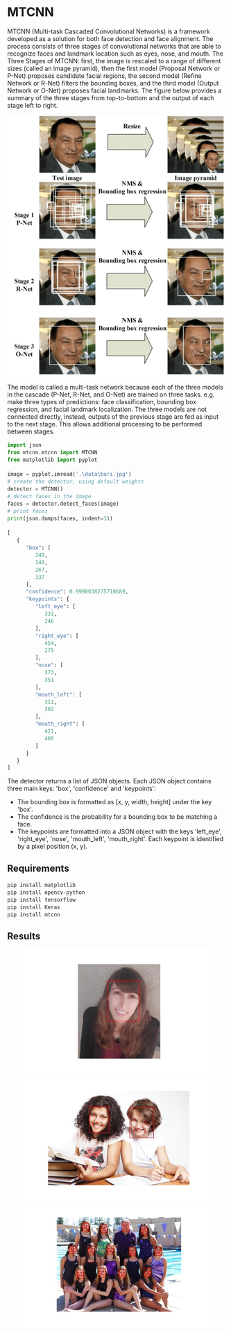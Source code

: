 # MTCNN
MTCNN (Multi-task Cascaded Convolutional Networks) is a framework developed as a solution for both face detection and face alignment. The process consists of three stages of convolutional networks that are able to recognize faces and landmark location such as eyes, nose, and mouth. The Three Stages of MTCNN: first, the image is rescaled to a range of different sizes (called an image pyramid), then the first model (Proposal Network or P-Net) proposes candidate facial regions, the second model (Refine Network or R-Net) filters the bounding boxes, and the third model (Output Network or O-Net) proposes facial landmarks. The figure below provides a summary of the three stages from top-to-bottom and the output of each stage left to right. 

<p align="center">
  <img src="MTCNN.jpg" width="500" height="600">
</p>

The model is called a multi-task network because each of the three models in the cascade (P-Net, R-Net, and O-Net) are trained on three tasks. e.g. make three types of predictions: face classification, bounding box regression, and facial landmark localization. The three models are not connected directly, instead, outputs of the previous stage are fed as input to the next stage. This allows additional processing to be performed between stages.

```python
import json
from mtcnn.mtcnn import MTCNN
from matplotlib import pyplot

image = pyplot.imread('.\data\bari.jpg')
# create the detector, using default weights
detector = MTCNN()
# detect faces in the image
faces = detector.detect_faces(image)
# print faces
print(json.dumps(faces, indent=3))

[
   {
      "box": [
         249,
         140,
         267,
         337
      ],
      "confidence": 0.9990038275718689,
      "keypoints": {
         "left_eye": [
            331,
            246
         ],
         "right_eye": [
            454,
            275
         ],
         "nose": [
            373,
            351
         ],
         "mouth_left": [
            311,
            382
         ],
         "mouth_right": [
            421,
            405
         ]
      }
   }
]
```
The detector returns a list of JSON objects. Each JSON object contains three main keys: 'box', 'confidence' and 'keypoints':
- The bounding box is formatted as [x, y, width, height] under the key 'box'.
- The confidence is the probability for a bounding box to be matching a face.
- The keypoints are formatted into a JSON object with the keys 'left_eye', 'right_eye', 'nose', 'mouth_left', 'mouth_right'. Each keypoint is identified by a pixel position (x, y).

## Requirements
~~~bash
pip install matplotlib
pip install opencv-python
pip install tensorflow
pip install Keras
pip install mtcnn
~~~

## Results
<p align="center">
  <img src="bari faces.jpg">
  <img src="test1 faces.jpg">
  <img src="test2 faces.jpg">
</p>
